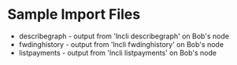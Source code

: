 # Sample Import Files
- describegraph - output from 'lncli describegraph' on Bob's node
- fwdinghistory - output from 'lncli fwdinghistory' on Bob's node
- listpayments - output from 'lncli listpayments' on Bob's node